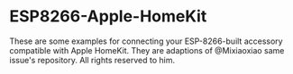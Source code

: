 # ESP8266-Apple-HomeKit
These are some examples for connecting your ESP-8266-built accessory compatible with Apple HomeKit. They are adaptions of @Mixiaoxiao same issue's repository. All rights reserved to him.
